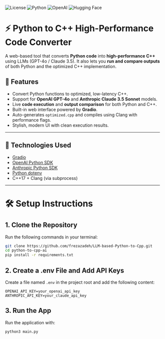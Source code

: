 ![License](https://img.shields.io/badge/license-MIT-blue.svg)
![Python](https://img.shields.io/badge/python-3.8+-blue.svg)
![OpenAI](https://img.shields.io/badge/OpenAI-GPT4o-orange.svg)
![Hugging Face](https://img.shields.io/badge/Hugging%20Face-Transformers-yellow.svg)



# ⚡ Python to C++ High-Performance Code Converter

A web-based tool that converts **Python code** into **high-performance C++** using LLMs (GPT-4o / Claude 3.5). It also lets you **run and compare outputs** of both Python and the optimized C++ implementation.

## 🚀 Features

- Convert Python functions to optimized, low-latency C++.
- Support for **OpenAI GPT-4o** and **Anthropic Claude 3.5 Sonnet** models.
- Live **code execution** and **output comparison** for both Python and C++.
- Built-in web interface powered by **Gradio**.
- Auto-generates `optimized.cpp` and compiles using Clang with performance flags.
- Stylish, modern UI with clean execution results.

---

## 🧠 Technologies Used

- [Gradio](https://gradio.app/)
- [OpenAI Python SDK](https://github.com/openai/openai-python)
- [Anthropic Python SDK](https://docs.anthropic.com/claude/docs/quickstart)
- [Python dotenv](https://pypi.org/project/python-dotenv/)
- C++17 + Clang (via subprocess)

---

# 🛠️ Setup Instructions

## 1. Clone the Repository

Run the following commands in your terminal:

```bash
git clone https://github.com/frezazadeh/LLM-based-Python-to-Cpp.git
cd python-to-cpp-ai
pip install -r requirements.txt
```

## 2. Create a .env File and Add API Keys

Create a file named `.env` in the project root and add the following content:

```env
OPENAI_API_KEY=your_openai_api_key
ANTHROPIC_API_KEY=your_claude_api_key
```

## 3. Run the App

Run the application with:

```bash
python3 main.py
```







